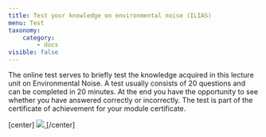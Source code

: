 ```yaml
---
title: Test your knowledge on environmental noise (ILIAS)
menu: Test
taxonomy:
    category:
        - docs
visible: false
---
```

The online test serves to briefly test the knowledge acquired in this lecture unit on Environmental Noise. A test usually consists of 20 questions and can be completed in 20 minutes. At the end you have the opportunity to see whether you have answered correctly or incorrectly. The test is part of the certificate of achievement for your module certificate.

[center]
<a href="https://ilias.opengeoedu.de/ilias/goto_opengeoedu_tst_437.html" markdown="1" target="_blank">
![](/images/test.png?resize=200,200)
</a>
[/center]